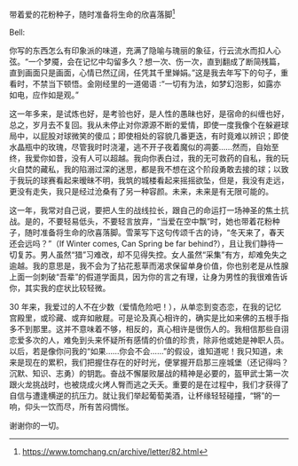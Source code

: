 带着爱的花粉种子，随时准备将生命的欣喜落脚[^1]

Bell:

你写的东西怎么有印象派的味道，充满了隐喻与瑰丽的象征，行云流水而扣人心弦。“一个梦魇，会在记忆中勾留多久？想一次、伤一次，直到翻成了断简残篇，直到画面只是画面，心情已然辽阔，任凭其千里婵娟。”这是我去年写下的句子，重看时，不禁当下顿悟。金刚经里的一道偈语 ∶“一切有为法，如梦幻泡影，如露亦如电，应作如是观。”

这一年多来，是试炼也好，是考验也好，是人性的愚昧也好，是宿命的纠缠也好，总之，岁月去不复回。我从未停止对你源源不断的爱情，即使一度我像个在躲避球局中，以屁股对球微笑的傻瓜；即使相处的容貌几番更迭，有时竟难以辨识；即使水晶瓶中的玫瑰，尽管我时时浇灌，逃不开子夜着魔似的凋萎……然而，自始至终，我爱你如昔，没有人可以超越。我向你表白过，我的无可救药的自私，我的玩火自焚的藏私，我的陷溺过深的迷思，都是我不想在这个阶段勇敢去接的球；以致于我玩的球赛看起来暧昧不明，我筑的城楼看起来摇摇欲坠，但是，我没有走远，更没有走失，我只是经过沧桑有了另一种容颜。未来，未来是有无限可能的。

这一年，我常对自己说，要把人生的战线拉长，跟自己的命运打一场神圣的焦土抗战。是的，不要轻易低头，不要轻言放弃，“当爱在空中飘”时，她也带着花粉种子，随时准备将生命的欣喜落脚。雪莱写下这句传颂千古的诗，“冬天来了，春天还会远吗？”（If Winter comes, Can Spring be far behind?），且让我们静待一切复苏。男人虽然“猎”习难改，却不见得失控。女人虽然“采集”有方，却难免失之逾越。我的意思是，我不会为了拈花惹草而渴求保留单身价值，你也别老是从性腺上面一剑刺破“吾辈”的假道学面具，因为你的言之有理，让身为男性的我很难告诉你，其实我的症状比较轻微。

30 年来，我爱过的人不在少数（爱情危险吧！），从单恋到变态恋，在我的记忆宫殿里，或珍藏、或弃如敝屣。可是论及真心相许的，确实是比如来佛的五根手指多不到那里。这并不意味着不够，相反的，真心相许是很伤人的。我相信那些自诩恋爱多次的人，难免到头来怀疑所有感情的价值的珍贵，除非他或她是神职人员。以后，若是像你问我的“如果……你会不会……”的假设，谁知道呢！我只知道，未来是现在的累积，我们把握住存在的好时光，便掌握开启那三座城堡（还记得吗？沉默、知识、志勇）的钥匙。奋战不懈屡败屡战的精神是必要的，盔甲武士第一次跟火龙挑战时，也被烧成火烤人臀而逃之夭夭。重要的是在过程中，我们才获得了自信与遭逢横逆的抗压力。就让我们举起葡萄美酒，让杯缘轻轻碰撞，“锵”的一响，仰头一饮而尽，所有苦闷惆怅。

谢谢你的一切。

[^1]: https://www.tomchang.cn/archive/letter/82.html